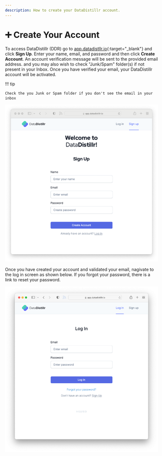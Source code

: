 ```yaml
---
description: How to create your DataDistillr account.
---
```


# ➕ Create Your Account

To access DataDistillr (DDR) go to [app.datadistllr.io](https://app.datadistillr.io){:target="_blank"} and
click **Sign Up**. Enter your name, email, and password and then click **Create Account**. 
An account verification message will be sent to the provided email address. 
and you may also wish to check "Junk/Spam" folder(s) if not present in your Inbox. Once you have verified your email, 
your DataDistillr account will be activated. 

!!! tip

    Check the you Junk or Spam folder if you don't see the email in your inbox
![Sign up for DataDistillr](<../img/getting-started/sign-up.png>)

Once you have created your account and validated your email, nagivate to the log in screen as shown below.
If you forgot your password, there is a link to reset your password.

![Log in to DataDistillr](<../img/getting-started/log-in.png>)